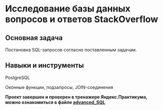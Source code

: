 # Исследование базы данных вопросов и ответов StackOverflow

## Основная задача
Постановка SQL-запросов согласно поставленным задачам.

## Навыки и инструменты

PostgreSQL

Oконные функции, подзапросы, JOIN-соединения

**Проект завершен и проверен в тренажере Яндекс.Практикума, можно ознакомиться в файле [advanced_SQL](https://github.com/VeniaminSh/Practicum_Projects/blob/main/8%20Project%20(Продвинутый%20SQL)%20-%20Исследование%20базы%20данных%20вопросов%20и%20ответов%20StackOverflow/advanced_SQL.ipynb)**
